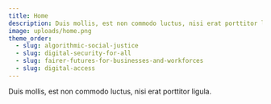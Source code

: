 ```yaml
---
title: Home
description: Duis mollis, est non commodo luctus, nisi erat porttitor ligula.
image: uploads/home.png
theme_order:
  - slug: algorithmic-social-justice
  - slug: digital-security-for-all
  - slug: fairer-futures-for-businesses-and-workforces
  - slug: digital-access
---
```

Duis mollis, est non commodo luctus, nisi erat porttitor ligula.